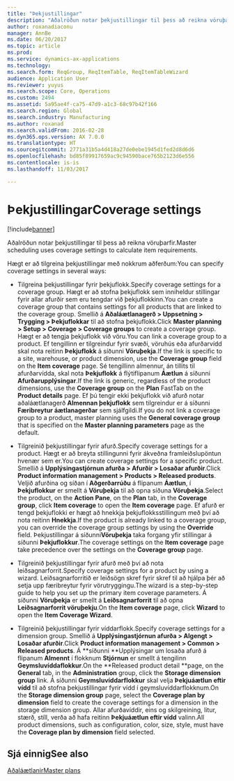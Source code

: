 ```yaml
---
title: "Þekjustillingar"
description: "Aðalröðun notar þekjustillingar til þess að reikna vöruþarfir."
author: roxanadiaconu
manager: AnnBe
ms.date: 06/20/2017
ms.topic: article
ms.prod: 
ms.service: dynamics-ax-applications
ms.technology: 
ms.search.form: ReqGroup, ReqItemTable, ReqItemTableWizard
audience: Application User
ms.reviewer: yuyus
ms.search.scope: Core, Operations
ms.custom: 2494
ms.assetid: 5a95ae4f-ca75-47d9-a1c3-68c97b42f166
ms.search.region: Global
ms.search.industry: Manufacturing
ms.author: roxanad
ms.search.validFrom: 2016-02-28
ms.dyn365.ops.version: AX 7.0.0
ms.translationtype: HT
ms.sourcegitcommit: 2771a31b5a4d418a27de0ebe1945d1fed2d8d6d6
ms.openlocfilehash: bd85f89917659ac9c94590bace765b2123d6e556
ms.contentlocale: is-is
ms.lasthandoff: 11/03/2017

---
```


# <a name="coverage-settings"></a><span data-ttu-id="80139-103">Þekjustillingar</span><span class="sxs-lookup"><span data-stu-id="80139-103">Coverage settings</span></span>

[!include[banner](../includes/banner.md)]


<span data-ttu-id="80139-104">Aðalröðun notar þekjustillingar til þess að reikna vöruþarfir.</span><span class="sxs-lookup"><span data-stu-id="80139-104">Master scheduling uses coverage settings to calculate item requirements.</span></span> 

<span data-ttu-id="80139-105">Hægt er að tilgreina þekjustillingar með nokkrum aðferðum:</span><span class="sxs-lookup"><span data-stu-id="80139-105">You can specify coverage settings in several ways:</span></span>

-   <span data-ttu-id="80139-106">Tilgreina þekjustillingar fyrir þekjuflokk.</span><span class="sxs-lookup"><span data-stu-id="80139-106">Specify coverage settings for a coverage group.</span></span> <span data-ttu-id="80139-107">Hægt er að stofna þekjuflokk sem inniheldur stillingar fyrir allar afurðir sem eru tengdar við þekjuflokkinn.</span><span class="sxs-lookup"><span data-stu-id="80139-107">You can create a coverage group that contains settings for all products that are linked to the coverage group.</span></span> <span data-ttu-id="80139-108">Smellið á **Aðaláætlanagerð &gt; Uppsetning &gt; Trygging &gt; Þekjuflokkar** til að stofna þekjuflokk.</span><span class="sxs-lookup"><span data-stu-id="80139-108">Click **Master planning &gt; Setup &gt; Coverage &gt; Coverage groups** to create a coverage group.</span></span> <span data-ttu-id="80139-109">Hægt er að tengja þekjuflokk við vöru.</span><span class="sxs-lookup"><span data-stu-id="80139-109">You can link a coverage group to a product.</span></span> <span data-ttu-id="80139-110">Ef tengillinn er tilgreindur fyrir svæði, vöruhús eða afurðarvídd skal nota reitinn **Þekjuflokk** á síðunni **Vöruþekja**.</span><span class="sxs-lookup"><span data-stu-id="80139-110">If the link is specific to a site, warehouse, or product dimension, use the **Coverage group** field on the **Item coverage** page.</span></span> <span data-ttu-id="80139-111">Sé tengillinn almennur, án tillits til afurðarvídda, skal nota **Þekjuflokk** á flýtiflipanum **Áætlun** á síðunni **Afurðarupplýsingar**.</span><span class="sxs-lookup"><span data-stu-id="80139-111">If the link is generic, regardless of the product dimensions, use the **Coverage group** on the **Plan** FastTab on the **Product details** page.</span></span> <span data-ttu-id="80139-112">Ef þú tengir ekki þekjuflokk við afurð notar aðaláætlanagerð **Almennan þekjuflokk** sem tilgreindur er á síðunni **Færibreytur áætlanagerðar** sem sjálfgildi.</span><span class="sxs-lookup"><span data-stu-id="80139-112">If you do not link a coverage group to a product, master planning uses the **General coverage group** that is specified on the **Master planning parameters** page as the default.</span></span>

-   <span data-ttu-id="80139-113">Tilgreinið þekjustillingar fyrir afurð.</span><span class="sxs-lookup"><span data-stu-id="80139-113">Specify coverage settings for a product.</span></span> <span data-ttu-id="80139-114">Hægt er að breyta stillingunni fyrir ákveðna framleiðslupöntun hvenær sem er.</span><span class="sxs-lookup"><span data-stu-id="80139-114">You can create coverage settings for a specific product.</span></span> <span data-ttu-id="80139-115">Smellið á **Upplýsingastjórnun afurða &gt; Afurðir &gt; Losaðar afurðir**.</span><span class="sxs-lookup"><span data-stu-id="80139-115">Click **Product information management &gt; Products &gt; Released products**.</span></span> <span data-ttu-id="80139-116">Veljið afurðina og síðan í **Aðgerðarrúðu** á flipanum **Áætlun**, í **Þekjuflokkur** er smellt á **Vöruþekja** til að opna síðuna **Vöruþekja**.</span><span class="sxs-lookup"><span data-stu-id="80139-116">Select the product, on the **Action Pane**, on the **Plan** tab, in the **Coverage group**, click **Item coverage** to open the **Item coverage** page.</span></span> <span data-ttu-id="80139-117">Ef afurð er tengd þekjuflokki er hægt að hnekkja þekjuflokksstillingum með því að nota reitinn **Hnekkja**.</span><span class="sxs-lookup"><span data-stu-id="80139-117">If the product is already linked to a coverage group, you can override the coverage group settings by using the **Override** field.</span></span> <span data-ttu-id="80139-118">Þekjustillingar á síðunni**Vöruþekja** taka forgang yfir stillingar á síðunni **Þekjuflokkur**.</span><span class="sxs-lookup"><span data-stu-id="80139-118">The coverage settings on the **Item coverage** page take precedence over the settings on the **Coverage group** page.</span></span>

<!-- -->

-   <span data-ttu-id="80139-119">Tilgreinið þekjustillingar fyrir afurð með því að nota leiðsagnarforrit.</span><span class="sxs-lookup"><span data-stu-id="80139-119">Specify coverage settings for a product by using a wizard.</span></span> <span data-ttu-id="80139-120">Leiðsagnarforritið er leiðsögn skref fyrir skref til að hjálpa þér að setja upp færibreytur fyrir vörutryggingu.</span><span class="sxs-lookup"><span data-stu-id="80139-120">The wizard is a step-by-step guide to help you set up the primary item coverage parameters.</span></span> <span data-ttu-id="80139-121">Á síðunni **Vöruþekja** er smellt á **Leiðsagnarforrit** til að opna **Leiðsagnarforrit vöruþekju**.</span><span class="sxs-lookup"><span data-stu-id="80139-121">On the **Item coverage** page, click **Wizard** to open the **Item Coverage Wizard**.</span></span>

<!-- -->

-   <span data-ttu-id="80139-122">Tilgreinið þekjustillingar fyrir víddarflokk.</span><span class="sxs-lookup"><span data-stu-id="80139-122">Specify coverage settings for a dimension group.</span></span> <span data-ttu-id="80139-123">Smellið á **Upplýsingastjórnun afurða &gt; Algengt &gt; Losaðar afurðir**.</span><span class="sxs-lookup"><span data-stu-id="80139-123">Click **Product information management &gt; Common &gt; Released products**.</span></span> <span data-ttu-id="80139-124">Á **síðunni **Upplýsingar um losaða afurð á flipanum **Almennt** í flokknum **Stjórnun** er smellt á tengilinn **Geymsluvíddaflokkur**.</span><span class="sxs-lookup"><span data-stu-id="80139-124">On the **Released product detail **page, on the **General** tab, in the **Administration** group, click the **Storage dimension group** link.</span></span> <span data-ttu-id="80139-125">Á síðunni **Geymsluvíddarflokkur** skal velja **Þekjuáætlun eftir vídd** til að stofna þekjustillingar fyrir vídd í geymsluvíddarflokknum.</span><span class="sxs-lookup"><span data-stu-id="80139-125">On the **Storage dimension group** page, select the **Coverage plan by dimension** field to create the coverage settings for a dimension in the storage dimension group.</span></span> <span data-ttu-id="80139-126">Allar afurðavíddir, eins og skilgreining, litur, stærð, stíll, verða að hafa reitinn **Þekjuáætlun eftir vídd** valinn.</span><span class="sxs-lookup"><span data-stu-id="80139-126">All product dimensions, such as configuration, color, size, style, must have the **Coverage plan by dimension** field selected.</span></span>



<a name="see-also"></a><span data-ttu-id="80139-127">Sjá einnig</span><span class="sxs-lookup"><span data-stu-id="80139-127">See also</span></span>
--------

[<span data-ttu-id="80139-128">Aðaláætlanir</span><span class="sxs-lookup"><span data-stu-id="80139-128">Master plans</span></span>](master-plans.md)




